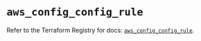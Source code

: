 # `aws_config_config_rule`

Refer to the Terraform Registry for docs: [`aws_config_config_rule`](https://registry.terraform.io/providers/hashicorp/aws/3.76.1/docs/resources/config_config_rule).
